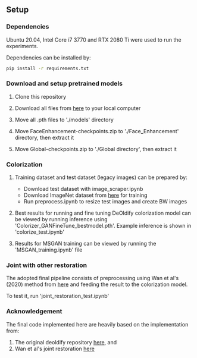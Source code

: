 ## Setup

### Dependencies
Ubuntu 20.04, Intel Core i7 3770 and RTX 2080 Ti were used to run the experiments. 

Dependencies can be installed by:
```bash
pip install -r requirements.txt
```

### Download and setup pretrained models
1. Clone this repository

2. Download all files from [here](https://drive.google.com/drive/folders/1nT7nfzqYbrffRwJWhdGFsGjH_wi6w-Pd?usp=sharing) to your local computer

3. Move all .pth files to './models' directory

4. Move FaceEnhancement-checkpoints.zip to './Face_Enhancement' directory, then extract it

5. Move Global-checkpoints.zip to './Global directory', then extract it

### Colorization
1. Training dataset and test dataset (legacy images) can be prepared by:
    - Download test dataset with image_scraper.ipynb
    - Download ImageNet dataset from [here](http://image-net.org/download-images) for training
    - Run preprocess.ipynb to resize test images and create BW images
   
2. Best results for running and fine tuning DeOldify colorization model can be viewed by running inference using 'Colorizer_GANFineTune_bestmodel.pth'. Example inference is shown in 'colorize_test.ipynb'

3. Results for MSGAN training can be viewed by running the 'MSGAN_training.ipynb' file

### Joint with other restoration
The adopted final pipeline consists of preprocessing using Wan et al's (2020) method from [here](https://github.com/microsoft/Bringing-Old-Photos-Back-to-Life/tree/master/Global) and feeding the result to the colorization model.

To test it, run 'joint_restoration_test.ipynb'

### Acknowledgement

The final code implemented here are heavily based on the implementation from:
1. The original deoldify repository [here](https://github.com/jantic/DeOldify), and
2. Wan et al's joint restoration [here](https://github.com/microsoft/Bringing-Old-Photos-Back-to-Life/tree/master/Global)
